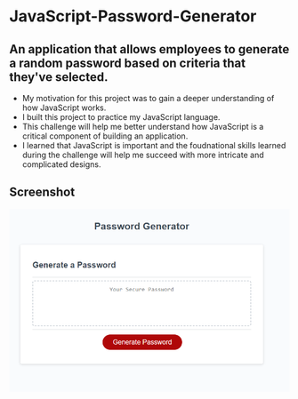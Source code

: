 # JavaScript-Password-Generator
## An application that allows employees to generate a random password based on criteria that they've selected.

- My motivation for this project was to gain a deeper understanding of how JavaScript works.
- I built this project to practice my JavaScript language.
- This challenge will help me better understand how JavaScript is a critical component of building an application.
- I learned that JavaScript is important and the foudnational skills learned during the challenge will help me succeed with more intricate and complicated designs. 

## Screenshot
 ![Project App Image](./Images/passwordgenerator.PNG)